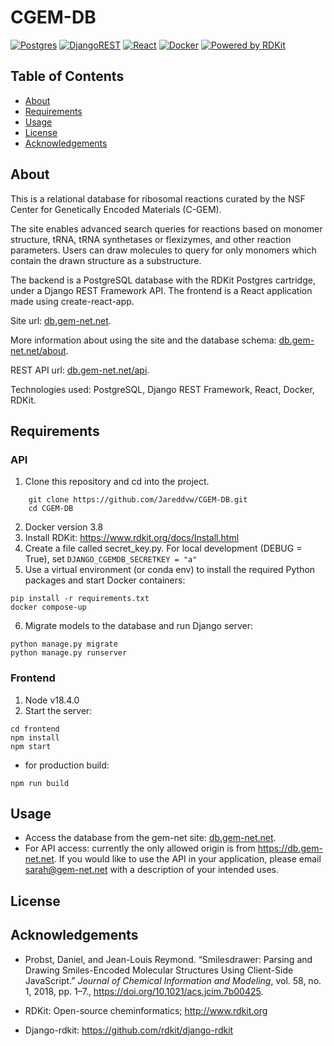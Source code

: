 # CGEM-DB

[![Postgres](https://img.shields.io/badge/postgres-%23316192.svg?style=for-the-badge&logo=postgresql&logoColor=white)](https://www.rdkit.org/docs/Cartridge.html)
[![DjangoREST](https://img.shields.io/badge/DJANGO-REST-ff1709?style=for-the-badge&logo=django&logoColor=white&color=ff1709&labelColor=gray)](https://www.django-rest-framework.org/)
[![React](https://img.shields.io/badge/react-%2320232a.svg?style=for-the-badge&logo=react&logoColor=%2361DAFB)](https://create-react-app.dev/docs/getting-started)
[![Docker](https://img.shields.io/badge/Docker-2CA5E0?style=for-the-badge&logo=docker&logoColor=white)](https://www.docker.com/)
[![Powered by RDKit](https://img.shields.io/badge/Powered%20by-RDKit-3838ff.svg?logo=data:image/png%3Bbase64,iVBORw0KGgoAAAANSUhEUgAAABAAAAAQBAMAAADt3eJSAAAABGdBTUEAALGPC/xhBQAAACBjSFJNAAB6JgAAgIQAAPoAAACA6AAAdTAAAOpgAAA6mAAAF3CculE8AAAAFVBMVEXc3NwUFP8UPP9kZP+MjP+0tP////9ZXZotAAAAAXRSTlMAQObYZgAAAAFiS0dEBmFmuH0AAAAHdElNRQfmAwsPGi+MyC9RAAAAQElEQVQI12NgQABGQUEBMENISUkRLKBsbGwEEhIyBgJFsICLC0iIUdnExcUZwnANQWfApKCK4doRBsKtQFgKAQC5Ww1JEHSEkAAAACV0RVh0ZGF0ZTpjcmVhdGUAMjAyMi0wMy0xMVQxNToyNjo0NyswMDowMDzr2J4AAAAldEVYdGRhdGU6bW9kaWZ5ADIwMjItMDMtMTFUMTU6MjY6NDcrMDA6MDBNtmAiAAAAAElFTkSuQmCC)](https://www.rdkit.org/)
    

## Table of Contents
  * [About](#about)
  * [Requirements](#requirements)
  * [Usage](#usage)
  * [License](#license)
  * [Acknowledgements](#acknowledgements)

## About
This is a relational database for ribosomal reactions curated by the NSF Center for Genetically Encoded Materials (C-GEM). 

The site enables advanced search queries for reactions based on monomer structure, tRNA, tRNA synthetases or flexizymes, and other reaction parameters. Users can draw molecules to query for only monomers which contain the drawn structure as a substructure.

The backend is a PostgreSQL database with the RDKit Postgres cartridge, under a Django REST Framework API. The frontend is a React application made using create-react-app. 

Site url: [db.gem-net.net](https://db.gem-net.net/).

More information about using the site and the database schema: [db.gem-net.net/about](https://db.gem-net.net/about).

REST API url: [db.gem-net.net/api](https://db.gem-net.net/api).

Technologies used: PostgreSQL, Django REST Framework, React, Docker, RDKit.

## Requirements
### API
1. Clone this repository and cd into the project.
```
    git clone https://github.com/Jareddvw/CGEM-DB.git
    cd CGEM-DB
```
2. Docker version 3.8
3. Install RDKit: https://www.rdkit.org/docs/Install.html 
4. Create a file called secret_key.py. For local development (DEBUG = True), set 
``` DJANGO_CGEMDB_SECRETKEY = "a" ``` 
5. Use a virtual environment (or conda env) to install the required Python packages and start Docker containers: 
```
pip install -r requirements.txt
docker compose-up
```
6. Migrate models to the database and run Django server:
```
python manage.py migrate
python manage.py runserver
```
### Frontend
1. Node v18.4.0
2. Start the server:
```
cd frontend
npm install
npm start
```
- for production build:
```
npm run build
```

## Usage
- Access the database from the gem-net site: [db.gem-net.net](https://db.gem-net.net/).
- For API access: currently the only allowed origin is from https://db.gem-net.net. If you would like to use the API in your application, please email [sarah@gem-net.net](mailto:sarah@gem-net.net) with a description of your intended uses.



## License


## Acknowledgements

- Probst, Daniel, and Jean-Louis Reymond. “Smilesdrawer: Parsing and Drawing Smiles-Encoded Molecular Structures Using Client-Side JavaScript.” _Journal of Chemical Information and Modeling_, vol. 58, no. 1, 2018, pp. 1–7., https://doi.org/10.1021/acs.jcim.7b00425. 

- RDKit: Open-source cheminformatics; http://www.rdkit.org

- Django-rdkit: https://github.com/rdkit/django-rdkit